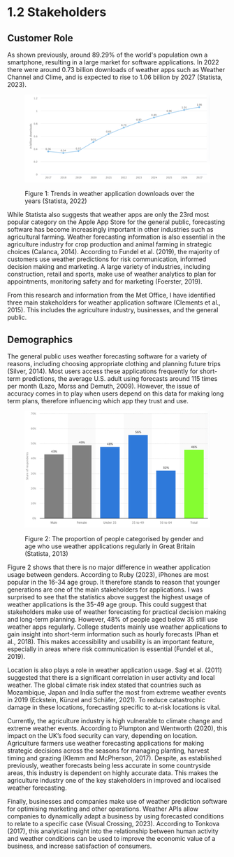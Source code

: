 # 1.2 Stakeholders

## Customer Role

As shown previously, around 89.29% of the world's population own a smartphone, resulting in a large market for software applications. In 2022 there were around 0.73 billion downloads of weather apps such as Weather Channel and Clime, and is expected to rise to 1.06 billion by 2027 (Statista, 2023).

<figure><img src="../.gitbook/assets/Downloads of weather forcasting apps (1).png" alt=""><figcaption><p>Figure 1: Trends in weather application downloads over the years (Statista, 2022)</p></figcaption></figure>

While Statista also suggests that weather apps are only the 23rd most popular category on the Apple App Store for the general public, forecasting software has become increasingly important in other industries such as agricultural farming. Weather forecasting information is also essential in the agriculture industry for crop production and animal farming in strategic choices (Calanca, 2014). According to Fundel et al. (2019), the majority of customers use weather predictions for risk communication, informed decision making and marketing. A large variety of industries, including construction, retail and sports, make use of weather analytics to plan for appointments, monitoring safety and for marketing (Foerster, 2019).

From this research and information from the Met Office, I have identified three main stakeholders for weather application software (Clements et al., 2015). This includes the agriculture industry, businesses, and the general public.

## Demographics

The general public uses weather forecasting software for a variety of reasons, including choosing appropriate clothing and planning future trips (Silver, 2014). Most users access these applications frequently for short-term predictions, the average U.S. adult using forecasts around 115 times per month (Lazo, Morss and Demuth, 2009). However, the issue of accuracy comes in to play when users depend on this data for making long term plans, therefore influencing which app they trust and use.

<figure><img src="../.gitbook/assets/demographics.png" alt=""><figcaption><p>Figure 2: The proportion of people categorised by gender and age who use weather applications regularly in Great Britain (Statista, 2013)</p></figcaption></figure>

Figure 2 shows that there is no major difference in weather application usage between genders. According to Ruby (2023), iPhones are most popular in the 16-34 age group. It therefore stands to reason that younger generations are one of the main stakeholders for applications. I was surprised to see that the statistics above suggest the highest usage of weather applications is the 35-49 age group. This could suggest that stakeholders make use of weather forecasting for practical decision making and long-term planning. However, 48% of people aged below 35 still use weather apps regularly. College students mainly use weather applications to gain insight into short-term information such as hourly forecasts (Phan et al., 2018). This makes accessibility and usability is an important feature, especially in areas where risk communication is essential (Fundel et al., 2019).

Location is also plays a role in weather application usage. Sagl et al. (2011) suggested that there is a significant correlation in user activity and local weather. The global climate risk index stated that countries such as Mozambique, Japan and India suffer the most from extreme weather events in 2019 (Eckstein, Künzel and Schäfer, 2021). To reduce catastrophic damage in these locations, forecasting specific to at-risk locations is vital.

Currently, the agriculture industry is high vulnerable to climate change and extreme weather events. According to Plumpton and Wentworth (2020), this impact on the UK’s food security can vary, depending on location. Agriculture farmers use weather forecasting applications for making strategic decisions across the seasons for managing planting, harvest timing and grazing (Klemm and McPherson, 2017). Despite, as established previously, weather forecasts being less accurate in some countryside areas, this industry is dependent on highly accurate data. This makes the agriculture industry one of the key stakeholders in improved and localised weather forecasting.

Finally, businesses and companies make use of weather prediction software for optimising marketing and other operations. Weather APIs allow companies to dynamically adapt a business by using forecasted conditions to relate to a specific case (Visual Crossing, 2023). According to Tonkova (2017), this analytical insight into the relationship between human activity and weather conditions can be used to improve the economic value of a business, and increase satisfaction of consumers.
